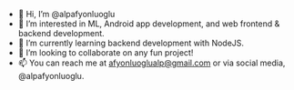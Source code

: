 - 👋 Hi, I’m @alpafyonluoglu
- 👀 I’m interested in ML, Android app development, and web frontend & backend development.
- 🌱 I’m currently learning backend development with NodeJS.
- 💞️ I’m looking to collaborate on any fun project!
- 📫 You can reach me at [afyonluoglualp@gmail.com](mailto:afyonluoglualp@gmail.com) or via social media, @alpafyonluoglu.

<!---
alpafyonluoglu/alpafyonluoglu is a ✨ special ✨ repository because its `README.md` (this file) appears on your GitHub profile.
You can click the Preview link to take a look at your changes.
--->
